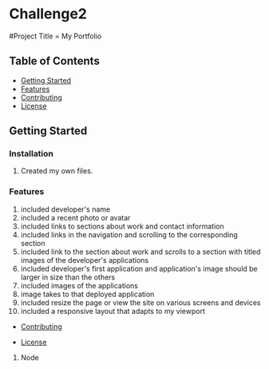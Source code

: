 # Challenge2

#Project Title = My Portfolio

## Table of Contents
- [Getting Started](#getting-started)
- [Features](#features)
- [Contributing](#contributing)
- [License](#license)

## Getting Started
### Installation
1. Created my own files.

### Features
1. included developer's name
2. included a recent photo or avatar
3. included links to sections about work and contact information
4. included links in the navigation and scrolling to the corresponding section
5. included link to the section about work and scrolls to a section with titled images of the developer's applications
6. included developer's first application and application's image should be larger in size than the others
7. included images of the applications
8. image takes to that deployed application
9. included resize the page or view the site on various screens and devices
10. included a responsive layout that adapts to my viewport

- [Contributing](#contributing)

- [License](#license)
1.  Node